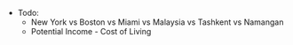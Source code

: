 - Todo:
    - New York vs Boston vs Miami vs Malaysia vs Tashkent vs Namangan
    - Potential Income - Cost of Living
